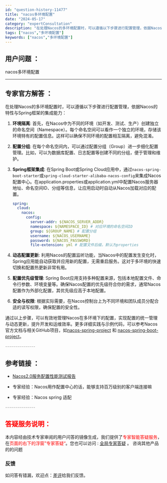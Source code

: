 ```yaml
---
id: "question-history-11477"
title: "nacos多环境配置"
date: "2024-05-17"
category: "expertConsultation"
description: "在处理Nacos的多环境配置时，可以遵循以下步骤进行配置管理，依据Nacos的特性与Spring框架的集成能力：1. **环境隔离**: 首先，在Nacos中为不同的环境（如开发、测试、生产）创建独立的命名空间（Namespace）。每个命名空间可以看作一个独立的环境，存储该环境特有的配置信息。这样"
tags: ["nacos","多环境配置"]
keywords: ["nacos","多环境配置"]
---
```


## 用户问题 ： 
 nacos多环境配置  

---------------
## 专家官方解答 ：

在处理Nacos的多环境配置时，可以遵循以下步骤进行配置管理，依据Nacos的特性与Spring框架的集成能力：

1. **环境隔离**: 首先，在Nacos中为不同的环境（如开发、测试、生产）创建独立的命名空间（Namespace）。每个命名空间可以看作一个独立的环境，存储该环境特有的配置信息。这样可以确保不同环境的配置相互隔离，避免混淆。

2. **配置分组**: 在每个命名空间内，可以通过配置分组（Group）进一步细化配置管理。比如，可以为数据库配置、日志配置等创建不同的分组，便于管理和维护。

3. **Spring框架集成**: 在Spring Boot或Spring Cloud应用中，通过`nacos-spring-boot-starter`或`spring-cloud-starter-alibaba-nacos-config`来集成Nacos配置中心。在application.properties或application.yml中配置Nacos服务器地址、命名空间ID、分组等信息，让应用启动时自动从Nacos加载对应的配置。

   ```yaml
   spring:
     cloud:
       nacos:
         config:
           server-addr: ${NACOS_SERVER_ADDR}
           namespace: ${NAMESPACE_ID} # 对应环境的命名空间ID
           group: ${GROUP_NAME} # 配置分组
           username: ${NACOS_USERNAME}
           password: ${NACOS_PASSWORD}
           file-extension: yml # 配置文件后缀，默认为properties
   ```

4. **动态配置更新**: 利用Nacos的配置监听功能，当Nacos中的配置发生变化时，Spring应用能自动获取并应用新的配置，无需重启服务。这对于多环境的快速切换和配置热更新非常有用。

5. **配置优先级管理**: Spring Boot应用支持多种配置来源，包括本地配置文件、命令行参数、环境变量等。确保Nacos配置的优先级符合你的需求，通常Nacos配置作为外部化配置，其优先级应高于本地配置。

6. **安全与权限**: 根据实际需要，在Nacos控制台上为不同环境和团队成员分配合适的读写权限，确保配置的安全性。

通过以上步骤，可以有效地管理Nacos在多环境下的配置，实现配置的统一管理与动态更新，提升开发和运维效率。更多详细实践与示例代码，可以参考Nacos官方文档与相关GitHub项目，如[nacos-spring-project](https://github.com/nacos-group/nacos-spring-project) 和 [nacos-spring-boot-project](https://github.com/nacos-group/nacos-spring-boot-project)。


<font color="#949494">---------------</font> 


## 参考链接 ：

* [Nacos2.0服务配置性能测试报告](https://nacos.io/docs/latest/guide/admin/nacos2-config-benchmark)
 
 * 专家经验：Nacos用作配置中心的话，能够支持百万级别的客户端连接嘛 
 
 * 专家经验：Nacos spring 适配 


 <font color="#949494">---------------</font> 
 


## <font color="#FF0000">答疑服务说明：</font> 

本内容经由技术专家审阅的用户问答的镜像生成，我们提供了<font color="#FF0000">专家智能答疑服务</font>，在<font color="#FF0000">页面的右下的浮窗”专家答疑“</font>。您也可以访问 : [全局专家答疑](https://answer.opensource.alibaba.com/docs/intro) 。 咨询其他产品的的问题

### 反馈
如问答有错漏，欢迎点：[差评](https://ai.nacos.io/user/feedbackByEnhancerGradePOJOID?enhancerGradePOJOId=13764)给我们反馈。
